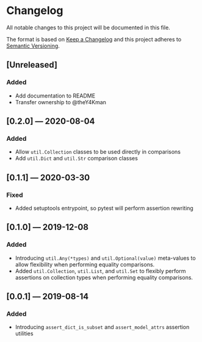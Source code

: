 # Changelog
All notable changes to this project will be documented in this file.

The format is based on [Keep a Changelog](http://keepachangelog.com/en/1.0.0/)
and this project adheres to [Semantic Versioning](http://semver.org/spec/v2.0.0.html).


## [Unreleased]
### Added
 - Add documentation to README
 - Transfer ownership to @theY4Kman


## [0.2.0] — 2020-08-04
### Added
 - Allow `util.Collection` classes to be used directly in comparisons
 - Add `util.Dict` and `util.Str` comparison classes


## [0.1.1] — 2020-03-30
### Fixed
 - Added setuptools entrypoint, so pytest will perform assertion rewriting


## [0.1.0] — 2019-12-08
### Added
 - Introducing `util.Any(*types)` and `util.Optional(value)` meta-values to allow flexibility when performing equality comparisons.
 - Added `util.Collection`, `util.List`, and `util.Set` to flexibly perform assertions on collection types when performing equality comparisons.


## [0.0.1] — 2019-08-14
### Added
 - Introducing `assert_dict_is_subset` and `assert_model_attrs` assertion utilities
